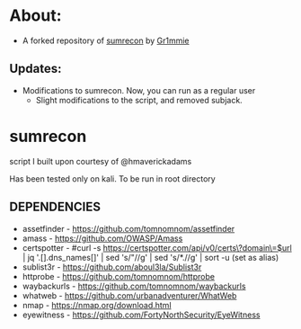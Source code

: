 # About:
- A forked repository of [sumrecon](https://github.com/Gr1mmie/sumrecon) by [Gr1mmie](https://github.com/Gr1mmie)
## Updates:
- Modifications to sumrecon. Now, you can run as a regular user
    - Slight modifications to the script, and removed subjack.

# sumrecon

script I built upon courtesy of @hmaverickadams

Has been tested only on kali. To be run in root directory

## DEPENDENCIES
* assetfinder - https://github.com/tomnomnom/assetfinder
* amass - https://github.com/OWASP/Amass
* certspotter - #curl -s https://certspotter.com/api/v0/certs\?domain\=$url | jq '.[].dns_names[]' | sed 's/\"//g' | sed 's/\*\.//g' | sort -u (set as alias)
* sublist3r - https://github.com/aboul3la/Sublist3r
* httprobe - https://github.com/tomnomnom/httprobe
* waybackurls - https://github.com/tomnomnom/waybackurls
* whatweb - https://github.com/urbanadventurer/WhatWeb
* nmap - https://nmap.org/download.html
* eyewitness - https://github.com/FortyNorthSecurity/EyeWitness
